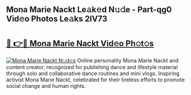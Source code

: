 ## Mona Marie Nackt Le𝚊k𝚎d N𝚞𝚍e - Part-qg0 Vid𝚎o Photos Le𝚊ks 2IV73

# <h2><a href="http://fb93kw.evod.top/?m=Mona+Marie+Nackt">🔗 👉🔴 Mona Marie Nackt Vid𝚎o Ph𝚘t𝚘s</a></h2>

[![Mona Marie Nackt N𝚞d𝚎s](https://i.imgur.com/8V9OHl7.gif)](http://fb93kw.evod.top/?m=Mona+Marie+Nackt)
Online personality Mona Marie Nackt and content creator, recognized for publishing dance and lifestyle material through solo and collaborative dance routines and mini vlogs. Inspiring activist Mona Marie Nackt, celebrated for their tireless efforts to promote social change and human rights. 

